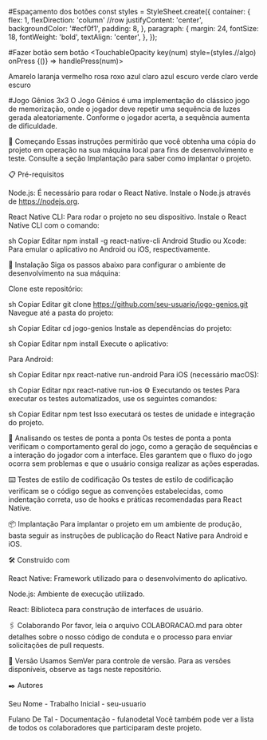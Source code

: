 

#Espaçamento dos botões
const styles = StyleSheet.create({
  container: {
    flex: 1,
    flexDirection: 'column' //row
    justifyContent: 'center',
    backgroundColor: '#ecf0f1',
    padding: 8,
  },
  paragraph: {
    margin: 24,
    fontSize: 18,
    fontWeight: 'bold',
    textAlign: 'center',
  },
});

#Fazer botão sem botão
<TouchableOpacity key(num) style=(styles.//algo)  onPress {()} => handlePress(num)>

Amarelo
laranja
vermelho
rosa
roxo
azul claro
azul escuro
verde claro
verde escuro

#Jogo Gênios 3x3
O Jogo Gênios é uma implementação do clássico jogo de memorização, onde o jogador deve repetir uma sequência de luzes gerada aleatoriamente. Conforme o jogador acerta, a sequência aumenta de dificuldade.

🚀 Começando
Essas instruções permitirão que você obtenha uma cópia do projeto em operação na sua máquina local para fins de desenvolvimento e teste.
Consulte a seção Implantação para saber como implantar o projeto.

📋 Pré-requisitos

Node.js: É necessário para rodar o React Native.
Instale o Node.js através de https://nodejs.org.

React Native CLI: Para rodar o projeto no seu dispositivo.
Instale o React Native CLI com o comando:

sh
Copiar
Editar
npm install -g react-native-cli
Android Studio ou Xcode: Para emular o aplicativo no Android ou iOS, respectivamente.

🔧 Instalação
Siga os passos abaixo para configurar o ambiente de desenvolvimento na sua máquina:

Clone este repositório:

sh
Copiar
Editar
git clone https://github.com/seu-usuario/jogo-genios.git
Navegue até a pasta do projeto:

sh
Copiar
Editar
cd jogo-genios
Instale as dependências do projeto:

sh
Copiar
Editar
npm install
Execute o aplicativo:

Para Android:

sh
Copiar
Editar
npx react-native run-android
Para iOS (necessário macOS):

sh
Copiar
Editar
npx react-native run-ios
⚙️ Executando os testes
Para executar os testes automatizados, use os seguintes comandos:

sh
Copiar
Editar
npm test
Isso executará os testes de unidade e integração do projeto.

🔩 Analisando os testes de ponta a ponta
Os testes de ponta a ponta verificam o comportamento geral do jogo, como a geração de sequências e a interação do jogador com a interface. Eles garantem que o fluxo do jogo ocorra sem problemas e que o usuário consiga realizar as ações esperadas.

⌨️ Testes de estilo de codificação
Os testes de estilo de codificação verificam se o código segue as convenções estabelecidas, como indentação correta, uso de hooks e práticas recomendadas para React Native.

📦 Implantação
Para implantar o projeto em um ambiente de produção, basta seguir as instruções de publicação do React Native para Android e iOS.

🛠️ Construído com

React Native: Framework utilizado para o desenvolvimento do aplicativo.

Node.js: Ambiente de execução utilizado.

React: Biblioteca para construção de interfaces de usuário.

🖇️ Colaborando
Por favor, leia o arquivo COLABORACAO.md para obter detalhes sobre o nosso código de conduta e o processo para enviar solicitações de pull requests.

📌 Versão
Usamos SemVer para controle de versão. Para as versões disponíveis, observe as tags neste repositório.

✒️ Autores

Seu Nome - Trabalho Inicial - seu-usuario

Fulano De Tal - Documentação - fulanodetal
Você também pode ver a lista de todos os colaboradores que participaram deste projeto.


